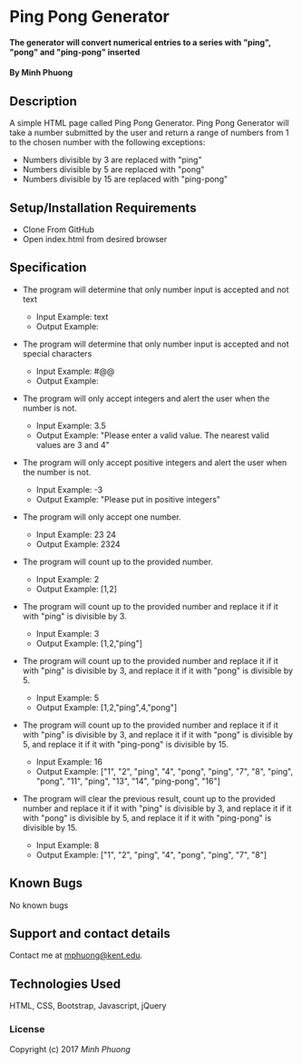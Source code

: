 # Ping Pong Generator

#### The generator will convert numerical entries to a series with "ping", "pong" and "ping-pong" inserted

#### By Minh Phuong

## Description

A simple HTML page called Ping Pong Generator. Ping Pong Generator will take a number submitted by the user and return a range of numbers from 1 to the chosen number with the following exceptions:
* Numbers divisible by 3 are replaced with "ping"
* Numbers divisible by 5 are replaced with "pong"
* Numbers divisible by 15 are replaced with "ping-pong"

## Setup/Installation Requirements

* Clone From GitHub
* Open index.html from desired browser

## Specification
* The program will determine that only number input is accepted and not text
  * Input Example: text
  * Output Example:

* The program will determine that only number input is accepted and not special characters
  * Input Example: #@@
  * Output Example:

* The program will only accept integers and alert the user when the number is not.
  * Input Example: 3.5
  * Output Example: "Please enter a valid value. The nearest valid values are 3 and 4"

* The program will only accept positive integers and alert the user when the number is not.
  * Input Example: -3
  * Output Example: "Please put in positive integers"

* The program will only accept one number.
  * Input Example: 23 24
  * Output Example: 2324

* The program will count up to the provided number.
  * Input Example: 2
  * Output Example: [1,2]

* The program will count up to the provided number and replace it if it with "ping" is divisible by 3.
  * Input Example: 3
  * Output Example: [1,2,"ping"]

* The program will count up to the provided number and replace it if it with "ping" is divisible by 3, and replace it if it with "pong" is divisible by 5.
  * Input Example: 5
  * Output Example: [1,2,"ping",4,"pong"]

* The program will count up to the provided number and replace it if it with "ping" is divisible by 3, and replace it if it with "pong" is divisible by 5, and replace it if it with "ping-pong" is divisible by 15.
  * Input Example: 16
  * Output Example: ["1", "2", "ping", "4", "pong", "ping", "7", "8", "ping", "pong", "11", "ping", "13", "14", "ping-pong", "16"]

* The program will clear the previous result, count up to the provided number and replace it if it with "ping" is divisible by 3, and replace it if it with "pong" is divisible by 5, and replace it if it with "ping-pong" is divisible by 15.
  * Input Example: 8
  * Output Example: ["1", "2", "ping", "4", "pong", "ping", "7", "8"]


## Known Bugs

No known bugs

## Support and contact details

Contact me at mphuong@kent.edu.

## Technologies Used

HTML, CSS, Bootstrap, Javascript, jQuery

### License

Copyright (c) 2017 *Minh Phuong*
